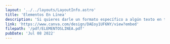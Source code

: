 ```yaml
---
layout: '../../layouts/LayoutInfo.astro'
title: 'Elementos En Línea'
description: 'Si quieres darle un formato específico a algún texto en tu HTML necesitarás esta guía.'
link: 'https://www.canva.com/design/DAEoy1UF6NY/view?embed'
filepath: '/pdf/ELEMENTOSLINEA.pdf'
pubDate: 'Jul 08 2022'
---
```

